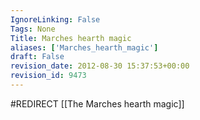 ```yaml
---
IgnoreLinking: False
Tags: None
Title: Marches hearth magic
aliases: ['Marches_hearth_magic']
draft: False
revision_date: 2012-08-30 15:37:53+00:00
revision_id: 9473
---
```


#REDIRECT [[The Marches hearth magic]]